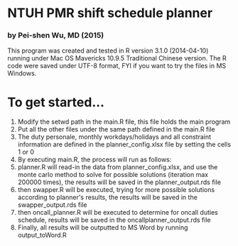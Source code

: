 # NTUH PMR shift schedule planner
### by Pei-shen Wu, MD (2015)

This program was created and tested in R version 3.1.0 (2014-04-10) running under Mac OS Mavericks 10.9.5 Traditional Chinese version. The R code were saved under UTF-8 format, FYI if you want to try the files in MS Windows.

# To get started...
1. Modify the setwd path in the main.R file, this file holds the main program
2. Put all the other files under the same path defined in the main.R file
3. The duty personale, monthly workdays/holidays and all constraint information are defined in the planner_config.xlsx file by setting the cells 1 or 0
4. By executing main.R, the process will run as follows:
  1. planner.R will read-in the data from planner_config.xlsx, and use the monte carlo method to solve for possible solutions (iteration max 200000 times), the results will be saved in the planner_output.rds file
  2. then swapper.R will be executed, trying for more possible solutions according to planner's results, the results will be saved in the swapper_output.rds file
  3. then oncall_planner.R will be executed to determine for oncall duties schedule, results will be saved in the oncallplanner_output.rds file
  4. Finally, all results will be outputted to MS Word by running output_toWord.R
